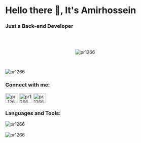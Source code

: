 <h1 align="left">Hello there 👋, It's Amirhossein</h1>
<h3 align="left">Just a  Back-end Developer</h3>
<br>

<br>
<div align='center'>
<p><img align="center" src="https://github.com/pr1266/pr1266/blob/main/ezgif.com-gif-maker.gif" alt="pr1266" /></p>
</div>
<br>
<p align="left"> <img src="https://komarev.com/ghpvc/?username=TheAmirhosssein&label=Profile%20views&color=0e75b6&style=flat" alt="pr1266" /> </p>


<h3 align="left">Connect with me:</h3>
<p align="left">
<a href="https://t.me/amirhossein_mobini" target="blank"><img align="center" src="https://github.com/gauravghongde/social-icons/blob/master/SVG/Color/Telegram.svg" alt="pr_1266" height="30" width="40" /></a>
<a href="https://linkedin.com/in/amirhossein-mobini-b75094235" target="blank"><img align="center" src="https://raw.githubusercontent.com/rahuldkjain/github-profile-readme-generator/master/src/images/icons/Social/linked-in-alt.svg" alt="pr1266" height="30" width="40" /></a>
<a href="https://x.com/amirh_mobini" target="blank"><img align="center" src="https://raw.githubusercontent.com/rahuldkjain/github-profile-readme-generator/master/src/images/icons/Social/twitter.svg" alt="pr.1266" height="30" width="40" /></a>
</p>




<h3 align="left">Languages and Tools:</h3>
<p align="left"> 

<p align='left'><img src="https://github-readme-stats.vercel.app/api?username=TheAmirhosssein&show_icons=true&theme=great-gatsby&hide=prs,contribs" alt="pr1266" />
<br />
<br />
<img src="https://github-readme-stats.vercel.app/api/top-langs/?username=TheAmirhosssein&layout=compact&theme=great-gatsby" alt="pr1266" />
</p>
